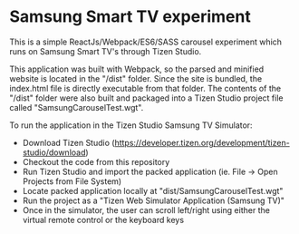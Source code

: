 # Samsung Smart TV experiment

This is a simple ReactJs/Webpack/ES6/SASS carousel experiment which runs on Samsung Smart TV's through Tizen Studio.

This application was built with Webpack, so the parsed and minified website is located in the "/dist" folder.  Since the site is bundled, the index.html file is directly executable from that folder.  The contents of the "/dist" folder were also built and packaged into a Tizen Studio project file called "SamsungCarouselTest.wgt".

To run the application in the Tizen Studio Samsung TV Simulator:
* Download Tizen Studio (https://developer.tizen.org/development/tizen-studio/download)
* Checkout the code from this repository
* Run Tizen Studio and import the packed application (ie. File -> Open Projects from File System)
* Locate packed application locally at "dist/SamsungCarouselTest.wgt"
* Run the project as a "Tizen Web Simulator Application (Samsung TV)"
* Once in the simulator, the user can scroll left/right using either the virtual remote control or the keyboard keys
